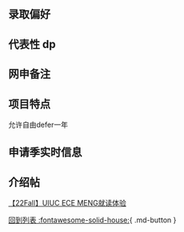 ## 录取偏好

## 代表性 dp

## 网申备注

## 项目特点

允许自由defer一年

## 申请季实时信息

## 介绍帖
[【22Fall】UIUC ECE MENG就读体验](https://www.1point3acres.com/bbs/thread-934690-1-1.html)

[回到列表 :fontawesome-solid-house:](grade.md){ .md-button }

